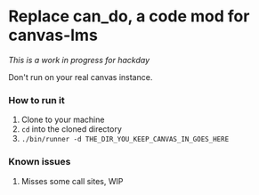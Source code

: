 # Replace can_do, a code mod for canvas-lms

*This is a work in progress for hackday* 

Don't run on your real canvas instance.

### How to run it 

1. Clone to your machine
2. `cd` into the cloned directory
3. `./bin/runner -d THE_DIR_YOU_KEEP_CANVAS_IN_GOES_HERE`

### Known issues

1. Misses some call sites, WIP